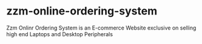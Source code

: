 # zzm-online-ordering-system
Zzm Onlinr Ordering System is an E-commerce Website exclusive on selling high end Laptops and Desktop Peripherals 

